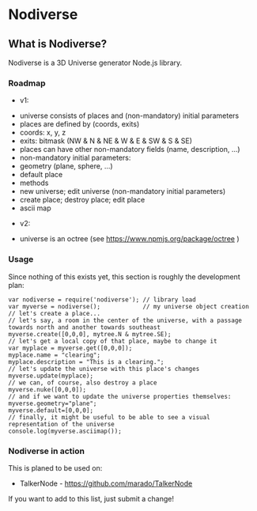 # Nodiverse

## What is Nodiverse?

Nodiverse is a 3D Universe generator Node.js library.

### Roadmap

* v1:
 - universe consists of places and (non-mandatory) initial parameters
 - places are defined by (coords, exits)
  - coords: x, y, z
  - exits: bitmask (NW & N & NE & W & E & SW & S & SE)
 - places can have other non-mandatory fields (name, description, ...)
 - non-mandatory initial parameters:
  - geometry (plane, sphere, ...)
  - default place
 - methods
  - new universe; edit universe (non-mandatory initial parameters)
  - create place; destroy place; edit place
  - ascii map
* v2:
 - universe is an octree (see https://www.npmjs.org/package/octree )

### Usage

Since nothing of this exists yet, this section is roughly the development plan:
    
    var nodiverse = require('nodiverse'); // library load
    var myverse = nodiverse();            // my universe object creation
    // let's create a place... 
    // let's say, a room in the center of the universe, with a passage towards north and another towards southeast
    myverse.create([0,0,0], mytree.N & mytree.SE);
    // let's get a local copy of that place, maybe to change it
    var myplace = myverse.get([0,0,0]);
    myplace.name = "clearing";
    myplace.description = "This is a clearing.";
    // let's update the universe with this place's changes
    myverse.update(myplace);
    // we can, of course, also destroy a place
    myverse.nuke([0,0,0]);
    // and if we want to update the universe properties themselves:
    myverse.geometry="plane";
    myverse.default=[0,0,0];
    // finally, it might be useful to be able to see a visual representation of the universe
    console.log(myverse.asciimap());

### Nodiverse in action

This is planed to be used on:
* TalkerNode - https://github.com/marado/TalkerNode

If you want to add to this list, just submit a change!
